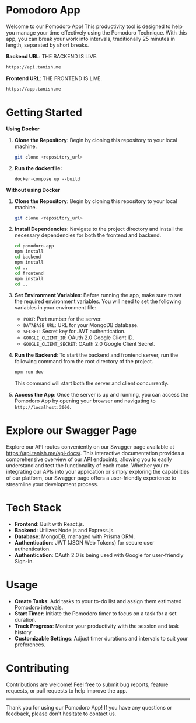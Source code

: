 # Pomodoro App

Welcome to our Pomodoro App! This productivity tool is designed to help you manage your time effectively using the Pomodoro Technique. With this app, you can break your work into intervals, traditionally 25 minutes in length, separated by short breaks.

**Backend URL**: THE BACKEND IS LIVE.

```bash
https://api.tanish.me
```

**Frontend URL**: THE FRONTEND IS LIVE.

```bash
https://app.tanish.me
```

# Getting Started

**Using Docker**

1. **Clone the Repository**: Begin by cloning this repository to your local machine.

   ```bash
   git clone <repository_url>
   ```

2. **Run the dockerfile:**
   ```
   docker-compose up --build
   ```

**Without using Docker**

1. **Clone the Repository**: Begin by cloning this repository to your local machine.

   ```bash
   git clone <repository_url>
   ```

2. **Install Dependencies**: Navigate to the project directory and install the necessary dependencies for both the frontend and backend.

   ```bash
   cd pomodoro-app
   npm install
   cd backend
   npm install
   cd ..
   cd frontend
   npm install
   cd ..
   ```

3. **Set Environment Variables**: Before running the app, make sure to set the required environment variables. You will need to set the following variables in your environment file:

   - `PORT`: Port number for the server.
   - `DATABASE_URL`: URL for your MongoDB database.
   - `SECRET`: Secret key for JWT authentication.
   - `GOOGLE_CLIENT_ID`: OAuth 2.0 Google Client ID.
   - `GOOGLE_CLIENT_SECRET`: OAuth 2.0 Google Client Secret.

4. **Run the Backend**: To start the backend and frontend server, run the following command from the root directory of the project.

   ```bash
   npm run dev
   ```

   This command will start both the server and client concurrently.

5. **Access the App**: Once the server is up and running, you can access the Pomodoro App by opening your browser and navigating to `http://localhost:3000`.

# Explore our Swagger Page

Explore our API routes conveniently on our Swagger page available at https://api.tanish.me/api-docs/. This interactive documentation provides a comprehensive overview of our API endpoints, allowing you to easily understand and test the functionality of each route. Whether you're integrating our APIs into your application or simply exploring the capabilities of our platform, our Swagger page offers a user-friendly experience to streamline your development process.

# Tech Stack

- **Frontend**: Built with React.js.
- **Backend**: Utilizes Node.js and Express.js.
- **Database**: MongoDB, managed with Prisma ORM.
- **Authentication**: JWT (JSON Web Tokens) for secure user authentication.
- **Authentication**: OAuth 2.0 is being used with Google for user-friendly Sign-In.

# Usage

- **Create Tasks**: Add tasks to your to-do list and assign them estimated Pomodoro intervals.
- **Start Timer**: Initiate the Pomodoro timer to focus on a task for a set duration.
- **Track Progress**: Monitor your productivity with the session and task history.
- **Customizable Settings**: Adjust timer durations and intervals to suit your preferences.

# Contributing

Contributions are welcome! Feel free to submit bug reports, feature requests, or pull requests to help improve the app.

---

Thank you for using our Pomodoro App! If you have any questions or feedback, please don't hesitate to contact us.

